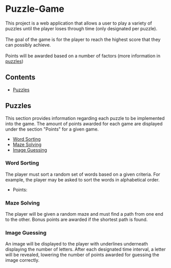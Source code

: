 # Puzzle-Game
This project is a web application that allows a user to play a variety of puzzles until the player loses through time (only designated per puzzle). 
<br><br>
The goal of the game is for the player to reach the highest score that they can possibly achieve.
<br><br>
Points will be awarded based on a number of factors (more information in [puzzles](#puzzles))

## Contents
* [Puzzles](#puzzles)

## Puzzles
This section provides information regarding each puzzle to be implemented into the game. The amount of points awarded for each game are displayed under the section "Points" for a given game.
* [Word Sorting](#word-sorting)
* [Maze Solving](#maze-solving)
* [Image Guessing](#image-guessing)

### Word Sorting
The player must sort a random set of words based on a given criteria. For example, the player may be asked to sort the words in alphabetical order.
* Points:

### Maze Solving
The player will be given a random maze and must find a path from one end to the other. Bonus points are awarded if the shortest path is found.
### Image Guessing
An image will be displayed to the player with underlines underneath displaying the number of letters. After each designated time interval, a letter will be revealed, lowering the number of points awarded for guessing the image correctly.
